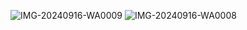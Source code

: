 

![IMG-20240916-WA0009](https://github.com/user-attachments/assets/cc165888-3a34-4196-af7f-7ed52ff993e6)
![IMG-20240916-WA0008](https://github.com/user-attachments/assets/b0de5c9e-4444-4ed3-aef7-a3c227cda503)
